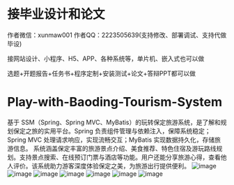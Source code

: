 # 接毕业设计和论文
作者微信：xunmaw001  作者QQ：2223505639(支持修改、部署调试、支持代做毕设)

接网站设计、小程序、H5、APP、各种系统等，单片机、嵌入式也可以做

选题+开题报告+任务书+程序定制+安装测试+论文+答辩PPT都可以做
# Play-with-Baoding-Tourism-System
基于 SSM（Spring、Spring MVC、MyBatis）的玩转保定旅游系统，是了解和规划保定之旅的实用平台。Spring 负责组件管理与依赖注入，保障系统稳定；Spring MVC 处理请求响应，实现流畅交互；MyBatis 实现数据持久化，存储旅游信息。  系统涵盖保定丰富的旅游景点介绍、美食推荐、特色住宿及游玩路线规划。支持景点搜索、在线预订门票与酒店等功能。用户还能分享旅游心得，查看他人评价。该系统助力游客深度体验保定之美，为旅游出行提供便利。 
![image](https://github.com/user-attachments/assets/57c3fe3e-759d-4ad3-9166-526b8e2ef1c1)
![image](https://github.com/user-attachments/assets/f8c98aa9-2538-4877-8144-a1e99f943e1b)
![image](https://github.com/user-attachments/assets/eae24233-c432-4ad1-bf6c-ab9bd11f61a6)
![image](https://github.com/user-attachments/assets/f66f77f0-909f-417f-8be8-3664115508f9)
![image](https://github.com/user-attachments/assets/750e36b1-5cc6-4c45-afb6-70c9253067dc)
![image](https://github.com/user-attachments/assets/0e7033e2-a396-49ce-a86f-a949f4d3162b)
![image](https://github.com/user-attachments/assets/f8ec6438-3077-4032-8da8-29ad83f661f4)
